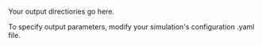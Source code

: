 Your output directiories go here.

To specify output parameters, modify your simulation's configuration .yaml file.
